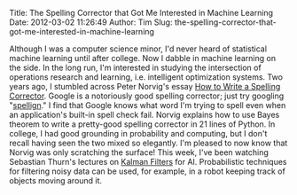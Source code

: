 Title: The Spelling Corrector that Got Me Interested in Machine Learning
Date: 2012-03-02 11:26:49
Author: Tim
Slug: the-spelling-corrector-that-got-me-interested-in-machine-learning

Although I was a computer science minor, I'd never heard of statistical machine learning until after college. Now I dabble in machine learning on the side. In the long run, I'm interested in studying the intersection of operations research and learning, i.e. intelligent optimization systems. Two years ago, I stumbled across Peter Norvig's essay [How to Write a Spelling Corrector](http://norvig.com/spell-correct.html). Google is a notoriously good spelling corrector; just try googling "[spellign](http://www.google.com/#hl=en&sclient=psy-ab&q=spellign&pbx=1&oq=spellign&aq=f&aqi=g-s4&aql=&gs_sm=3&gs_upl=355l2969l0l3671l8l8l0l0l0l0l152l775l4.4l8l0&gs_l=hp.3..0i10l4.355l2969l0l3672l8l8l0l0l0l0l152l775l4j4l8l0&bav=on.2,or.r_gc.r_pw.r_qf.,cf.osb&fp=6274c5cd76393bc1&biw=1257&bih=802)." I find that Google knows what word I'm trying to spell even when an application's built-in spell check fail. Norvig explains how to use Bayes theorem to write a pretty-good spelling corrector in 21 lines of Python. In college, I had good grounding in probability and computing, but I don't recall having seen the two mixed so elegantly. I'm pleased to now know that Norvig was only scratching the surface! This week, I've been watching Sebastian Thurn's lectures on [Kalman Filters](http://www.udacity.com/) for AI. Probabilistic techniques for filtering noisy data can be used, for example, in a robot keeping track of objects moving around it.
